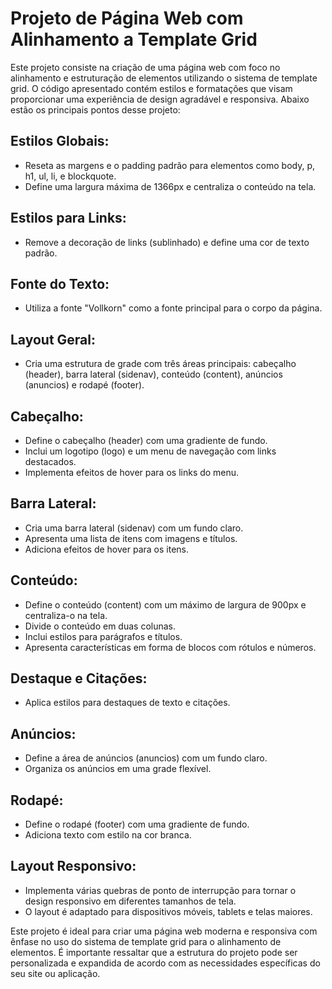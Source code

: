 # Projeto de Página Web com Alinhamento a Template Grid

Este projeto consiste na criação de uma página web com foco no alinhamento e estruturação de elementos utilizando o sistema de template grid. O código apresentado contém estilos e formatações que visam proporcionar uma experiência de design agradável e responsiva. Abaixo estão os principais pontos desse projeto:

## Estilos Globais:

- Reseta as margens e o padding padrão para elementos como body, p, h1, ul, li, e blockquote.
- Define uma largura máxima de 1366px e centraliza o conteúdo na tela.

## Estilos para Links:

- Remove a decoração de links (sublinhado) e define uma cor de texto padrão.

## Fonte do Texto:

- Utiliza a fonte "Vollkorn" como a fonte principal para o corpo da página.

## Layout Geral:

- Cria uma estrutura de grade com três áreas principais: cabeçalho (header), barra lateral (sidenav), conteúdo (content), anúncios (anuncios) e rodapé (footer).

## Cabeçalho:

- Define o cabeçalho (header) com uma gradiente de fundo.
- Inclui um logotipo (logo) e um menu de navegação com links destacados.
- Implementa efeitos de hover para os links do menu.

## Barra Lateral:

- Cria uma barra lateral (sidenav) com um fundo claro.
- Apresenta uma lista de itens com imagens e títulos.
- Adiciona efeitos de hover para os itens.

## Conteúdo:

- Define o conteúdo (content) com um máximo de largura de 900px e centraliza-o na tela.
- Divide o conteúdo em duas colunas.
- Inclui estilos para parágrafos e títulos.
- Apresenta características em forma de blocos com rótulos e números.

## Destaque e Citações:

- Aplica estilos para destaques de texto e citações.

## Anúncios:

- Define a área de anúncios (anuncios) com um fundo claro.
- Organiza os anúncios em uma grade flexível.

## Rodapé:

- Define o rodapé (footer) com uma gradiente de fundo.
- Adiciona texto com estilo na cor branca.

## Layout Responsivo:

- Implementa várias quebras de ponto de interrupção para tornar o design responsivo em diferentes tamanhos de tela.
- O layout é adaptado para dispositivos móveis, tablets e telas maiores.

Este projeto é ideal para criar uma página web moderna e responsiva com ênfase no uso do sistema de template grid para o alinhamento de elementos. É importante ressaltar que a estrutura do projeto pode ser personalizada e expandida de acordo com as necessidades específicas do seu site ou aplicação.
